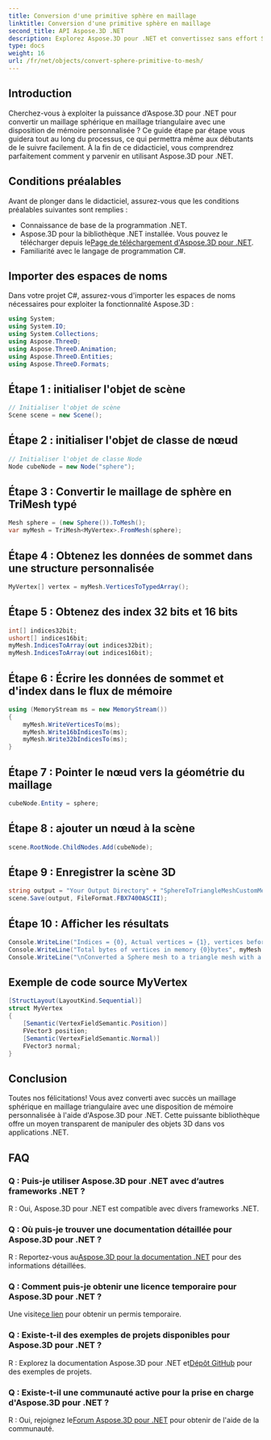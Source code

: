 ```yaml
---
title: Conversion d'une primitive sphère en maillage
linktitle: Conversion d'une primitive sphère en maillage
second_title: API Aspose.3D .NET
description: Explorez Aspose.3D pour .NET et convertissez sans effort Sphere Mesh en Triangle Mesh avec une disposition de mémoire personnalisée. Suivez notre guide étape par étape pour une intégration transparente.
type: docs
weight: 16
url: /fr/net/objects/convert-sphere-primitive-to-mesh/
---
```

## Introduction
Cherchez-vous à exploiter la puissance d’Aspose.3D pour .NET pour convertir un maillage sphérique en maillage triangulaire avec une disposition de mémoire personnalisée ? Ce guide étape par étape vous guidera tout au long du processus, ce qui permettra même aux débutants de le suivre facilement. À la fin de ce didacticiel, vous comprendrez parfaitement comment y parvenir en utilisant Aspose.3D pour .NET.
## Conditions préalables
Avant de plonger dans le didacticiel, assurez-vous que les conditions préalables suivantes sont remplies :
- Connaissance de base de la programmation .NET.
-  Aspose.3D pour la bibliothèque .NET installée. Vous pouvez le télécharger depuis le[Page de téléchargement d'Aspose.3D pour .NET](https://releases.aspose.com/3d/net/).
- Familiarité avec le langage de programmation C#.
## Importer des espaces de noms
Dans votre projet C#, assurez-vous d'importer les espaces de noms nécessaires pour exploiter la fonctionnalité Aspose.3D :
```csharp
using System;
using System.IO;
using System.Collections;
using Aspose.ThreeD;
using Aspose.ThreeD.Animation;
using Aspose.ThreeD.Entities;
using Aspose.ThreeD.Formats;
```
## Étape 1 : initialiser l'objet de scène
```csharp
// Initialiser l'objet de scène
Scene scene = new Scene();
```
## Étape 2 : initialiser l'objet de classe de nœud
```csharp
// Initialiser l'objet de classe Node
Node cubeNode = new Node("sphere");
```
## Étape 3 : Convertir le maillage de sphère en TriMesh typé
```csharp
Mesh sphere = (new Sphere()).ToMesh();
var myMesh = TriMesh<MyVertex>.FromMesh(sphere);
```
## Étape 4 : Obtenez les données de sommet dans une structure personnalisée
```csharp
MyVertex[] vertex = myMesh.VerticesToTypedArray();
```
## Étape 5 : Obtenez des index 32 bits et 16 bits
```csharp
int[] indices32bit;
ushort[] indices16bit;
myMesh.IndicesToArray(out indices32bit);
myMesh.IndicesToArray(out indices16bit);
```
## Étape 6 : Écrire les données de sommet et d'index dans le flux de mémoire
```csharp
using (MemoryStream ms = new MemoryStream())
{
    myMesh.WriteVerticesTo(ms);
    myMesh.Write16bIndicesTo(ms);
    myMesh.Write32bIndicesTo(ms);
}
```
## Étape 7 : Pointer le nœud vers la géométrie du maillage
```csharp
cubeNode.Entity = sphere;
```
## Étape 8 : ajouter un nœud à la scène
```csharp
scene.RootNode.ChildNodes.Add(cubeNode);
```
## Étape 9 : Enregistrer la scène 3D
```csharp
string output = "Your Output Directory" + "SphereToTriangleMeshCustomMemoryLayoutScene.fbx";
scene.Save(output, FileFormat.FBX7400ASCII);
```
## Étape 10 : Afficher les résultats
```csharp
Console.WriteLine("Indices = {0}, Actual vertices = {1}, vertices before merging = {2}", myMesh.IndicesCount, myMesh.VerticesCount, myMesh.UnmergedVerticesCount);
Console.WriteLine("Total bytes of vertices in memory {0}bytes", myMesh.VerticesSizeInBytes);
Console.WriteLine("\nConverted a Sphere mesh to a triangle mesh with a custom memory layout of the vertex successfully.\nFile saved at " + output);
```

## Exemple de code source MyVertex
```csharp
[StructLayout(LayoutKind.Sequential)]
struct MyVertex
{
	[Semantic(VertexFieldSemantic.Position)]
	FVector3 position;
	[Semantic(VertexFieldSemantic.Normal)]
	FVector3 normal;
}
```
## Conclusion
Toutes nos félicitations! Vous avez converti avec succès un maillage sphérique en maillage triangulaire avec une disposition de mémoire personnalisée à l'aide d'Aspose.3D pour .NET. Cette puissante bibliothèque offre un moyen transparent de manipuler des objets 3D dans vos applications .NET.
## FAQ
### Q : Puis-je utiliser Aspose.3D pour .NET avec d’autres frameworks .NET ?
R : Oui, Aspose.3D pour .NET est compatible avec divers frameworks .NET.
### Q : Où puis-je trouver une documentation détaillée pour Aspose.3D pour .NET ?
 R : Reportez-vous au[Aspose.3D pour la documentation .NET](https://reference.aspose.com/3d/net/) pour des informations détaillées.
### Q : Comment puis-je obtenir une licence temporaire pour Aspose.3D pour .NET ?
 Une visite[ce lien](https://purchase.aspose.com/temporary-license/) pour obtenir un permis temporaire.
### Q : Existe-t-il des exemples de projets disponibles pour Aspose.3D pour .NET ?
 R : Explorez la documentation Aspose.3D pour .NET et[Dépôt GitHub](https://github.com/aspose-3d/Aspose.3D-for-.NET) pour des exemples de projets.
### Q : Existe-t-il une communauté active pour la prise en charge d'Aspose.3D pour .NET ?
 R : Oui, rejoignez le[Forum Aspose.3D pour .NET](https://forum.aspose.com/c/3d/18) pour obtenir de l'aide de la communauté.